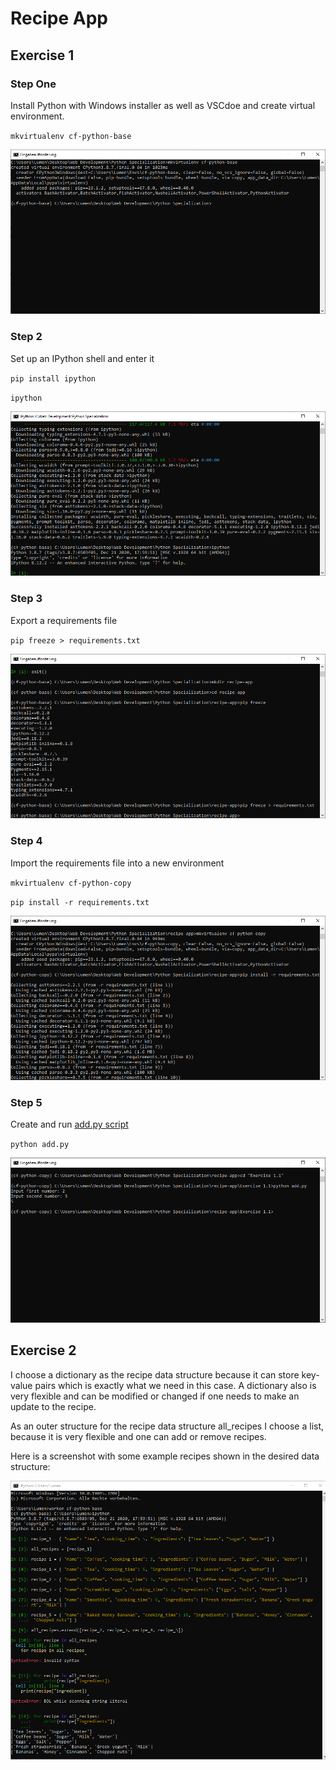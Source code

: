 # Recipe App

## Exercise 1

### Step One

Install Python with Windows installer as well as VSCdoe and create virtual environment.

`mkvirtualenv cf-python-base`

![Step 1](./Exercise%201.1/Step%201.PNG)

### Step 2

Set up an IPython shell and enter it

`pip install ipython`

`ipython`

![Step 2](./Exercise%201.1/Step%202.PNG)

### Step 3

Export a requirements file

`pip freeze > requirements.txt`

![Step 3](./Exercise%201.1/Step%203.PNG)

### Step 4

Import the requirements file into a new environment

`mkvirtualenv cf-python-copy`

`pip install -r requirements.txt`

![Step 4](./Exercise%201.1/Step%204.PNG)

### Step 5

Create and run [add.py script](./Exercise%201.1/add.py)

`python add.py`

![Step 5](./Exercise%201.1/Step%205.PNG)

## Exercise 2

I choose a dictionary as the recipe data structure because it can store key-value pairs which is exactly what we need in this case. A dictionary also is very flexible and can be modified or changed if one needs to make an update to the recipe.

As an outer structure for the recipe data structure all_recipes I choose a list, because it is very flexible and one can add or remove recipes.

Here is a screenshot with some example recipes shown in the desired data structure:

![Screenshot Step 1](./Exercise%201.2/Step%201.PNG)